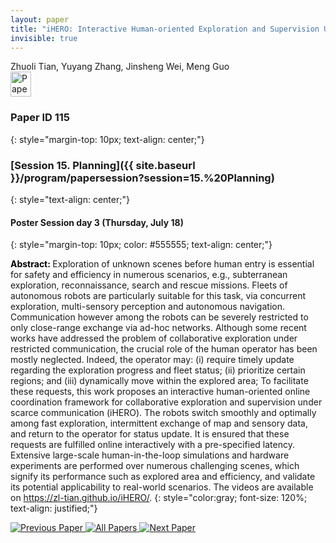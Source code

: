 ```yaml
---
layout: paper
title: "iHERO: Interactive Human-oriented Exploration and Supervision Under Scarce Communication"
invisible: true
---
```

<div class="paper-authors">
<div class="paper-author-box">
    <div class="paper-author-name">Zhuoli Tian, Yuyang Zhang, Jinsheng Wei, Meng Guo</div>
    <div class="paper-author-uni"></div>
</div>

</div><div class="paper-pdf">
                <div> <a href="https://enriquecoronadozu.github.io/rssproceedings2024/rss20/p115.pdf"><img src="{{ site.baseurl }}/images/paper_link.png" alt="Paper Website" width = "33"  height = "40"/></a> </div>
                </div>

### Paper ID 115
{: style="margin-top: 10px; text-align: center;"}

### [Session 15. Planning]({{ site.baseurl }}/program/papersession?session=15.%20Planning)
{: style="text-align: center;"}

#### Poster Session day 3 (Thursday, July 18)
{: style="margin-top: 10px; color: #555555; text-align: center;"}

<b style="color: black;">Abstract: </b>Exploration of unknown scenes before human entry is essential for safety and efficiency in numerous scenarios, e.g., subterranean exploration, reconnaissance, search and rescue missions. Fleets of autonomous robots are particularly suitable for this task, via concurrent exploration, multi-sensory perception and autonomous navigation. Communication however among the robots can be severely restricted to only close-range exchange via ad-hoc networks. Although some recent works have addressed the problem of collaborative exploration under restricted communication, the crucial role of the human operator has been mostly neglected. Indeed, the operator may: (i) require timely update regarding the exploration progress and fleet status; (ii) prioritize certain regions; and (iii) dynamically move within the explored area; To facilitate these requests, this work proposes an interactive human-oriented online coordination framework for collaborative exploration and supervision under scarce communication (iHERO). The robots switch smoothly and optimally among fast exploration, intermittent exchange of map and sensory data, and return to the operator for status update. It is ensured that these requests are fulfilled online interactively with a pre-specified latency. Extensive large-scale human-in-the-loop simulations and hardware experiments are performed over numerous challenging scenes, which signify its performance such as explored area and efficiency, and validate its potential applicability to real-world scenarios. The videos are available on https://zl-tian.github.io/iHERO/.
{: style="color:gray; font-size: 120%; text-align: justified;"}


<div class="paper-menu">
<a href="{{ site.baseurl }}/program/papers/114/"> <img src="{{ site.baseurl }}/images/previous_paper_icon.png" alt="Previous Paper" title="Previous Paper"/> </a>
<a href="{{ site.baseurl }}/program/papers"><img src="{{ site.baseurl }}/images/overview_icon.png" alt="All Papers" title="All Papers"/> </a>
<a href="{{ site.baseurl }}/program/papers/116/"> <img src="{{ site.baseurl }}/images/next_paper_icon.png" alt="Next Paper" title="Next Paper"/> </a>

</div>
